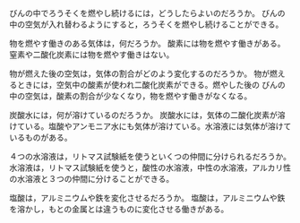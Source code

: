 びんの中でろうそくを燃やし続けるには，どうしたらよいのだろうか。
びんの中の空気が入れ替わるようにすると，ろうそくを燃やし続けることができる。

物を燃やす働きのある気体は，何だろうか。
酸素には物を燃やす働きがある。窒素や二酸化炭素には物を燃やす働きはない。

物が燃えた後の空気は，気体の割合がどのよう変化するのだろうか。
物が燃えるときには，空気中の酸素が使われ二酸化炭素ができる。燃やした後の
びんの中の空気は，酸素の割合が少なくなり，物を燃やす働きがなくなる。

炭酸水には，何が溶けているのだろうか。
炭酸水には，気体の二酸化炭素が溶けている。塩酸やアンモニア水にも気体が溶けている。水溶液には気体が溶けているものがある。

４つの水溶液は，リトマス試験紙を使うといくつの仲間に分けられるだろうか。
水溶液は，リトマス試験紙を使うと，酸性の水溶液，中性の水溶液，アルカリ性の水溶液と３つの仲間に分けることができる。

塩酸は，アルミニウムや鉄を変化させるだろうか。
塩酸は，アルミニウムや鉄を溶かし，もとの金属とは違うものに変化させる働きがある。
